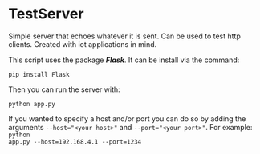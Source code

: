 # TestServer

Simple server that echoes whatever it is sent. Can be used to test http clients. Created with iot applications in mind.

This script uses the package ***Flask***. It can be install via the command:

<pre><code>pip install Flask</code></pre>

Then you can run the server with:

<pre><code>python app.py</code></pre>


If you wanted to specify a host and/or port you can do so by adding the arguments <code>--host="\<your host\>"</code> and <code>--port="\<your port\>"</code>.
For example: <code>python app.py --host=192.168.4.1 --port=1234</code>
